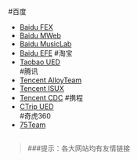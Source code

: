 #百度
- [Baidu FEX](http://fex.baidu.com 'Baidu Fex 做最专业前端')  
- [Baidu MWeb](http://mweb.baidu.com/ '做最好的无线WEB研发团队！')  
- [Baidu MusicLab](http://labs.music.baidu.com/demo/audiolab/ 'MusicLab')  
- [Baidu EFE](http://efe.baidu.com/ '百度商业体系前端团队')
#淘宝
- [Taobao UED](http://ued.taobao.org/blog/ '做地球上最好的UED')  
#腾讯
- [Tencent AlloyTeam](http://www.alloyteam.com/ '成为业界卓越的Web团队')  
- [Tencent ISUX](http://isux.tencent.com/ '社交用户体验设计')  
- [Tencent CDC](http://cdc.tencent.com/ '为用户创造优质在线生活体验')
#携程
- [CTrip UED](http://ued.ctrip.com/blog/ '携程旅行前端开发团队')  
#奇虎360
- [75Team](http://www.75team.com/ '奇舞团|奇虎360旗下前端开发团队')
##
>###提示：各大网站均有友情链接